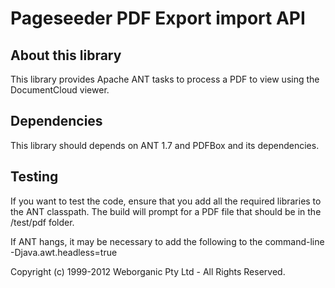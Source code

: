 # Pageseeder PDF Export import API

About this library
------------------

This library provides Apache ANT tasks to process a PDF to view using the DocumentCloud viewer.

Dependencies
------------

This library should depends on ANT 1.7 and PDFBox and its dependencies.


Testing
-------

If you want to test the code, ensure that you add all the required libraries to the ANT classpath.
The build will prompt for a PDF file that should be in the /test/pdf folder.

If ANT hangs, it may be necessary to add the following to the command-line -Djava.awt.headless=true

Copyright (c) 1999-2012 Weborganic Pty Ltd - All Rights Reserved.
